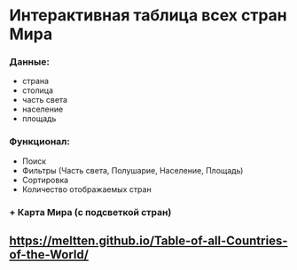 # Интерактивная таблица всех стран Мира

### Данные:
* страна
* столица
* часть света
* население
* площадь

### Функционал:
* Поиск
* Фильтры (Часть света, Полушарие, Население, Площадь)
* Сортировка
* Количество отображаемых стран

### + Карта Мира (с подсветкой стран)

## https://meltten.github.io/Table-of-all-Countries-of-the-World/

